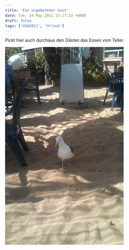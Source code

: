 ```yaml
---
title: 'Ein ungebetener Gast'
date: Tue, 24 May 2011 23:17:23 +0000
draft: false
tags: ['USA2011', 'Urlaub']
---
```


Pickt hier auch durchaus den Gästen das Essen vom Teller.

![-372659750](/urlaub2011-images/372659750-scaled500.jpg?w=179)